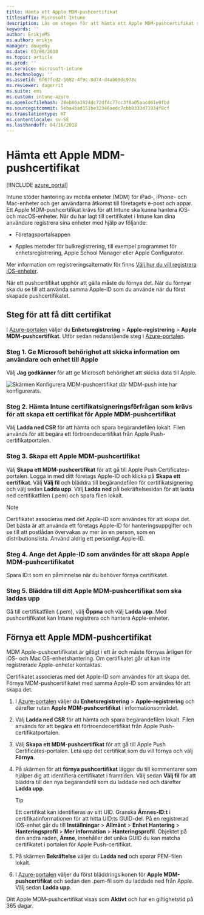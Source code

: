 ```yaml
---
title: Hämta ett Apple MDM-pushcertifikat
titlesuffix: Microsoft Intune
description: Läs om stegen för att hämta ett Apple MDM-pushcertifikat som kan hantera iOS-enheter med Intune.
keywords: ''
author: ErikjeMS
ms.author: erikje
manager: dougeby
ms.date: 03/08/2018
ms.topic: article
ms.prod: ''
ms.service: microsoft-intune
ms.technology: ''
ms.assetid: 6f67fcd2-5682-4f9c-8d74-d4ab69dc978c
ms.reviewer: dagerrit
ms.suite: ems
ms.custom: intune-azure
ms.openlocfilehash: 28eb86a1924dc72df4c77cc3f8a05aacd61e0fbd
ms.sourcegitcommit: 5eba4bad151be32346aedc7cbb0333d71934f8cf
ms.translationtype: HT
ms.contentlocale: sv-SE
ms.lasthandoff: 04/16/2018
---
```

# <a name="get-an-apple-mdm-push-certificate"></a>Hämta ett Apple MDM-pushcertifikat

[!INCLUDE [azure_portal](./includes/azure_portal.md)]

Intune stöder hantering av mobila enheter (MDM) för iPad-, iPhone- och Mac-enheter och ger användarna åtkomst till företagets e-post och appar. Ett Apple MDM-pushcertifikat krävs för att Intune ska kunna hantera iOS- och macOS-enheter. När du har lagt till certifikatet i Intune kan dina användare registrera sina enheter med hjälp av följande:

- Företagsportalsappen

- Apples metoder för bulkregistrering, till exempel programmet för enhetsregistrering, Apple School Manager eller Apple Configurator.

Mer information om registreringsalternativ för finns [Välj hur du vill registrera iOS-enheter](enrollment-method-choose-ios.md).

När ett pushcertifikat upphör att gälla måste du förnya det. När du förnyar ska du se till att använda samma Apple-ID som du använde när du först skapade pushcertifikatet.


## <a name="steps-to-get-your-certificate"></a>Steg för att få ditt certifikat
I [Azure-portalen](https://portal.azure.com) väljer du **Enhetsregistrering** > **Apple-registrering** > **Apple MDM-pushcertifikat**. Utför sedan nedanstående steg i [Azure-portalen](https://portal.azure.com).

### <a name="step-1-grant-microsoft-permission-to-send-user-and-device-information-to-apple"></a>Steg 1. Ge Microsoft behörighet att skicka information om användare och enhet till Apple
Välj **Jag godkänner** för att ge Microsoft behörighet att skicka data till Apple.

![Skärmen Konfigurera MDM-pushcertifikat där MDM-push inte har konfigurerats.](./media/create-mdm-push-certificate.png)

### <a name="step-2-download-the-intune-certificate-signing-request-required-to-create-an-apple-mdm-push-certificate"></a>Steg 2. Hämta Intune certifikatsigneringsförfrågan som krävs för att skapa ett certifikat för Apple MDM-pushcertifikat
Välj **Ladda ned CSR** för att hämta och spara begärandefilen lokalt. Filen används för att begära ett förtroendecertifikat från Apple Push-certifikatportalen.

  ### <a name="step-3-create-an-apple-mdm-push-certificate"></a>Steg 3. Skapa ett Apple MDM-pushcertifikat
Välj **Skapa ett MDM-pushcertifikat** för att gå till Apple Push Certificates-portalen. Logga in med ditt företags Apple-ID och klicka på **Skapa ett certifikat**. Välj **Välj fil** och bläddra till begärandefilen för certifikatsignering och välj sedan **Ladda upp**. Välj **Ladda ned** på bekräftelsesidan för att ladda ned certifikatfilen (.pem) och spara filen lokalt.

> [!NOTE]
> Certifikatet associeras med det Apple-ID som användes för att skapa det. Det bästa är att använda ett företags Apple-ID för hanteringsuppgifter och se till att postlådan övervakas av mer än en person, som en distributionslista. Använd aldrig ett personligt Apple-ID.

### <a name="step-4-enter-the-apple-id-used-to-create-your-apple-mdm-push-certificate"></a>Steg 4. Ange det Apple-ID som användes för att skapa Apple MDM-pushcertifikatet
Spara ID:t som en påminnelse när du behöver förnya certifikatet.

### <a name="step-5-browse-to-your-apple-mdm-push-certificate-to-upload"></a>Steg 5. Bläddra till ditt Apple MDM-pushcertifikat som ska laddas upp
Gå till certifikatfilen (.pem), välj **Öppna** och välj **Ladda upp**. Med pushcertifikatet kan Intune registrera och hantera Apple-enheter.

## <a name="renew-apple-mdm-push-certificate"></a>Förnya ett Apple MDM-pushcertifikat
MDM Apple-pushcertifikatet är giltigt i ett år och måste förnyas årligen för iOS- och Mac OS-enhetshantering. Om certifikatet går ut kan inte registrerade Apple-enheter kontaktas.

Certifikatet associeras med det Apple-ID som användes för att skapa det. Förnya MDM-pushcertifikatet med samma Apple-ID som användes för att skapa det.

1. I [Azure-portalen](https://portal.azure.com) väljer du **Enhetsregistrering** > **Apple-registrering** och därefter rutan **Apple MDM-pushcertifikat** i informationsområdet.
2. Välj **Ladda ned CSR** för att hämta och spara begärandefilen lokalt. Filen används för att begära ett förtroendecertifikat från Apple Push-certifikatportalen.
3. Välj **Skapa ett MDM-pushcertifikat** för att gå till Apple Push Certificates-portalen. Leta upp det certifikat som du vill förnya och välj **Förnya**.
4. På skärmen för att **förnya pushcertifikat** lägger du till kommentarer som hjälper dig att identifiera certifikatet i framtiden. Välj sedan **Välj fil** för att bläddra till den nya begärandefil som du laddade ned och därefter **Ladda upp**.
   > [!TIP]
   > Ett certifikat kan identifieras av sitt UID. Granska **Ämnes-ID:t** i certifikatinformationen för att hitta UID:ts GUID-del. På en registrerad iOS-enhet går du till **Inställningar** > **Allmänt** > **Enhet** **Hantering** > **Hanteringsprofil** > **Mer information** > **Hanteringsprofil**. Objektet på den andra raden, **Ämne**, innehåller det unika GUID du kan matcha certifikatet i portalen för Apple Push-certifikat.
 
6. På skärmen **Bekräftelse** väljer du **Ladda ned** och sparar PEM-filen lokalt.
7. I [Azure-portalen](https://portal.azure.com) väljer du först bläddringsikonen för **Apple MDM-pushcertifikat** och sedan den .pem-fil som du laddade ned från Apple. Välj sedan **Ladda upp**.

Ditt Apple MDM-pushcertifikat visas som **Aktivt** och har en giltighetstid på 365 dagar.
